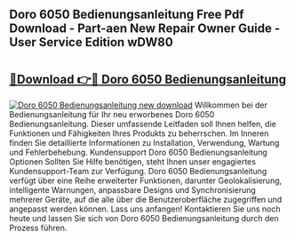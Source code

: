 ## Doro 6050 Bedienungsanleitung Free Pdf Download - Part-aen New Repair Owner Guide - User Service Edition wDW80

# <h2><a href="http://df2ln5.blite.top/?on=Doro+6050+Bedienungsanleitung">🔗Download 👉🔴 Doro 6050 Bedienungsanleitung</a></h2>

[![Doro 6050 Bedienungsanleitung new download](https://i.imgur.com/lujVjoI.png)](http://df2ln5.blite.top/?on=Doro+6050+Bedienungsanleitung)
Willkommen bei der Bedienungsanleitung für Ihr neu erworbenes Doro 6050 Bedienungsanleitung. Dieser umfassende Leitfaden soll Ihnen helfen, die Funktionen und Fähigkeiten Ihres Produkts zu beherrschen. Im Inneren finden Sie detaillierte Informationen zu Installation, Verwendung, Wartung und Fehlerbehebung. Kundensupport Doro 6050 Bedienungsanleitung Optionen Sollten Sie Hilfe benötigen, steht Ihnen unser engagiertes Kundensupport-Team zur Verfügung. Doro 6050 Bedienungsanleitung verfügt über eine Reihe erweiterter Funktionen, darunter Geolokalisierung, intelligente Warnungen, anpassbare Designs und Synchronisierung mehrerer Geräte, auf die alle über die Benutzeroberfläche zugegriffen und angepasst werden können. Lass uns anfangen! Kontaktieren Sie uns noch heute und lassen Sie sich von Doro 6050 Bedienungsanleitung durch den Prozess führen.
